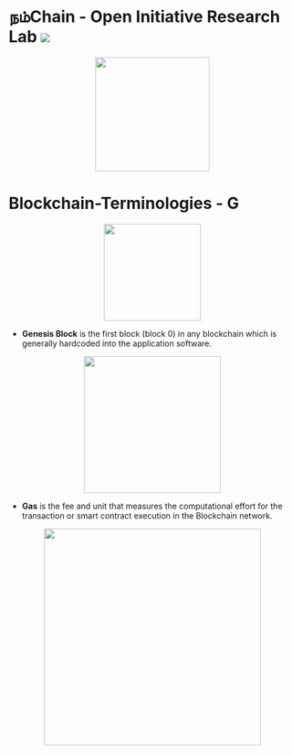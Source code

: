 # நம்Chain - Open Initiative Research Lab ![](https://img.shields.io/badge/Project-Nam-ff69b4.svg)

<p align="center">
<img src="https://1.bp.blogspot.com/-0SArWfduw68/XkxV8EmBBcI/AAAAAAAAABw/h9aWSWbm0J4kilgn3xddzQ3PdoP-e3RZgCLcBGAsYHQ/s1600/SAVE_20200127_132431.jpg" width="200" align="center">
</p>  

# Blockchain-Terminologies - G
<p align="center">
<img src="https://1.bp.blogspot.com/-iwgS877ZEc0/X_GIObRbppI/AAAAAAAAA2M/dq1oLwQAezUXaaP44CTaBQX2QblbdNTCACLcBGAsYHQ/s593/BCT-G.jpeg" width="170" align="center">
</p>  

- <b>Genesis Block</b> is the first block (block 0) in any blockchain which is generally hardcoded into the application software.
<p align="center">
<img src="https://1.bp.blogspot.com/-NVyFOfgSEhI/X_GIOYARz2I/AAAAAAAAA2E/M3YvmDJ2Kkwl2nLkYFPo-NunBn1ZtlCIQCLcBGAsYHQ/s917/BCT-G1.jpeg" width="240" align="center">
</p>  

- <b>Gas</b> is the fee and unit that measures the computational effort for the transaction or smart contract execution in the Blockchain network.
<p align="center">
<img src="https://1.bp.blogspot.com/-V5hmb6bf0i0/X_GIOceDh8I/AAAAAAAAA2I/D7rsWO3mPhARY7wTFg7q5X-Djo-6vLXKwCLcBGAsYHQ/s921/BCT-G2.jpeg" width="380" align="center">
</p> 
